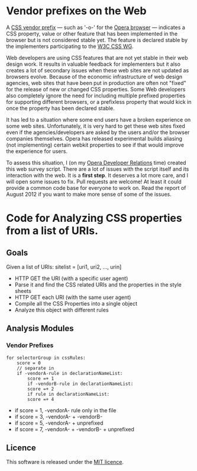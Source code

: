# Vendor prefixes on the Web

A [CSS vendor prefix](http://wiki.csswg.org/spec/vendor-prefixes) — such as '-o-' for the [Opera browser](http://www.opera.com/browser/) — indicates a CSS property, value or other feature that has been implemented in the browser but is not considered stable yet. The feature is declared stable by the implementers participating to the [W3C CSS WG](http://www.w3.org/Style/CSS/).

Web developers are using CSS features that are not yet stable in their web design work. It results in valuable feedback for implementers but it also creates a lot of secondary issues when these web sites are not updated as browsers evolve. Because of the economic infrastructure of web design agencies, web sites that have been put in production are often not "fixed" for the release of new or changed CSS properties. Some Web developers also completely ignore the need for including multiple prefixed properties for supporting different browsers, or a prefixless property that would kick in once the property has been declared stable.

It has led to a situation where some end users have a broken experience on some web sites. Unfortunately, it is very hard to get these web sites fixed even if the agencies/developers are asked by the users and/or the browser companies themselves. Opera has released experimental builds aliasing (not implementing) certain webkit properties to see if that would improve the experience for users.

To assess this situation, I (on my [Opera Developer Relations](http://dev.opera.com/) time) created this web survey script. There are a lot of issues with the script itself and its interaction with the web. It is a **first step**. It deserves a lot more care, and I will open some issues to fix. Pull requests are welcome! At least it could provide a common code base for everyone to work on. Read the report of August 2012 if you want to make more sense of some of the issues.

# Code for Analyzing CSS properties from a list of URIs.

## Goals

Given a list of URIs: sitelist = [uri1, uri2, …, urin]

* HTTP GET the URI (with a specific user agent)
* Parse it and find the CSS related URIs and the properties in the style sheets
* HTTP GET each URI (with the same user agent)
* Compile all the CSS Properties into a single object
* Analyze this object with different rules

## Analysis Modules

### Vendor Prefixes

	for selectorGroup in cssRules:
		score = 0
		// separate in
		if -vendorA-rule in declarationNameList:
			score =+ 1
		    if -vendorB-rule in declarationNameList:
			score =+ 2
			if rule in declarationNameList:
			score =+ 4

* if score = 1, -vendorA- rule only in the file
* if score = 3, -vendorA- + -vendorB-
* if score = 5, -vendorA- + unprefixed
* if score = 7, -vendorA- + -vendorB- + unprefixed

## Licence

This software is released under the [MIT licence](./LICENSE).